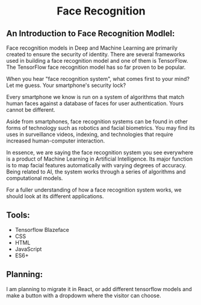 <h1 align="center" > Face Recognition </h1>

## **An Introduction to Face Recognition Modlel**:

Face recognition models in Deep and Machine Learning are primarily created to ensure the security of identity. There are several frameworks used in building a face recognition model and one of them is TensorFlow. The TensorFlow face recognition model has so far proven to be popular. 

When you hear "face recognition system", what comes first to your mind? Let me guess. Your smartphone's security lock? 

Every smartphone we know is run on a system of algorithms that match human faces against a database of faces for user authentication. Yours cannot be different. 

Aside from smartphones, face recognition systems can be found in other forms of technology such as robotics and facial biometrics. You may find its uses in surveillance videos, indexing, and technologies that require increased human-computer interaction. 

In essence, we are saying the face recognition system you see everywhere is a product of Machine Learning in Artificial Intelligence. Its major function is to map facial features automatically with varying degrees of accuracy. Being related to AI, the system works through a series of algorithms and computational models. 

For a fuller understanding of how a face recognition system works, we should look at its different applications. 

## **Tools**:

* Tensorflow Blazeface
* CSS
* HTML
* JavaScript
* ES6+

## **Planning**:

I am planning to migrate it in React, or add different tensorflow models and make a button with a dropdowm where the visitor can choose. 
